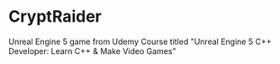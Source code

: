 # CryptRaider
Unreal Engine 5 game from Udemy Course titled "Unreal Engine 5 C++ Developer: Learn C++ &amp; Make Video Games"
